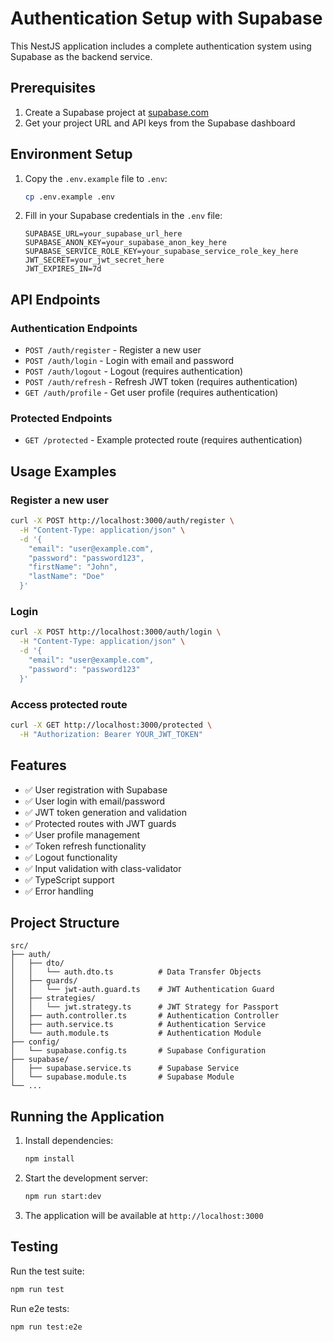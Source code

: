 # Authentication Setup with Supabase

This NestJS application includes a complete authentication system using Supabase as the backend service.

## Prerequisites

1. Create a Supabase project at [supabase.com](https://supabase.com)
2. Get your project URL and API keys from the Supabase dashboard

## Environment Setup

1. Copy the `.env.example` file to `.env`:
   ```bash
   cp .env.example .env
   ```

2. Fill in your Supabase credentials in the `.env` file:
   ```env
   SUPABASE_URL=your_supabase_url_here
   SUPABASE_ANON_KEY=your_supabase_anon_key_here
   SUPABASE_SERVICE_ROLE_KEY=your_supabase_service_role_key_here
   JWT_SECRET=your_jwt_secret_here
   JWT_EXPIRES_IN=7d
   ```

## API Endpoints

### Authentication Endpoints

- `POST /auth/register` - Register a new user
- `POST /auth/login` - Login with email and password
- `POST /auth/logout` - Logout (requires authentication)
- `POST /auth/refresh` - Refresh JWT token (requires authentication)
- `GET /auth/profile` - Get user profile (requires authentication)

### Protected Endpoints

- `GET /protected` - Example protected route (requires authentication)

## Usage Examples

### Register a new user
```bash
curl -X POST http://localhost:3000/auth/register \
  -H "Content-Type: application/json" \
  -d '{
    "email": "user@example.com",
    "password": "password123",
    "firstName": "John",
    "lastName": "Doe"
  }'
```

### Login
```bash
curl -X POST http://localhost:3000/auth/login \
  -H "Content-Type: application/json" \
  -d '{
    "email": "user@example.com",
    "password": "password123"
  }'
```

### Access protected route
```bash
curl -X GET http://localhost:3000/protected \
  -H "Authorization: Bearer YOUR_JWT_TOKEN"
```

## Features

- ✅ User registration with Supabase
- ✅ User login with email/password
- ✅ JWT token generation and validation
- ✅ Protected routes with JWT guards
- ✅ User profile management
- ✅ Token refresh functionality
- ✅ Logout functionality
- ✅ Input validation with class-validator
- ✅ TypeScript support
- ✅ Error handling

## Project Structure

```
src/
├── auth/
│   ├── dto/
│   │   └── auth.dto.ts          # Data Transfer Objects
│   ├── guards/
│   │   └── jwt-auth.guard.ts    # JWT Authentication Guard
│   ├── strategies/
│   │   └── jwt.strategy.ts      # JWT Strategy for Passport
│   ├── auth.controller.ts       # Authentication Controller
│   ├── auth.service.ts          # Authentication Service
│   └── auth.module.ts           # Authentication Module
├── config/
│   └── supabase.config.ts       # Supabase Configuration
├── supabase/
│   ├── supabase.service.ts      # Supabase Service
│   └── supabase.module.ts       # Supabase Module
└── ...
```

## Running the Application

1. Install dependencies:
   ```bash
   npm install
   ```

2. Start the development server:
   ```bash
   npm run start:dev
   ```

3. The application will be available at `http://localhost:3000`

## Testing

Run the test suite:
```bash
npm run test
```

Run e2e tests:
```bash
npm run test:e2e
```

